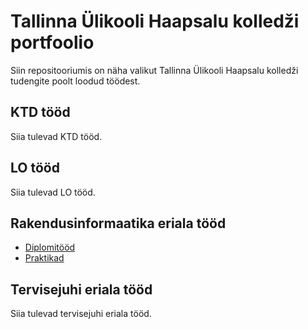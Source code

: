 # Tallinna Ülikooli Haapsalu kolledži portfoolio

Siin repositooriumis on näha valikut Tallinna Ülikooli Haapsalu kolledži tudengite poolt loodud töödest.

## KTD tööd

Siia tulevad KTD tööd.

## LO tööd

Siia tulevad LO tööd.

## Rakendusinformaatika eriala tööd

- [Diplomitööd](https://github.com/TLUHK-Portfolio/Portfoolio/blob/main/RIF/diplomitood/README.md)
- [Praktikad](https://github.com/TLUHK-Portfolio/Portfoolio/blob/main/RIF/praktikad/README.md)

## Tervisejuhi eriala tööd

Siia tulevad tervisejuhi eriala tööd.


